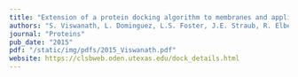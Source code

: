 ```yaml
---
title: "Extension of a protein docking algorithm to membranes and applications to amyloid precursor protein dimerization"
authors: "S. Viswanath, L. Dominguez, L.S. Foster, J.E. Straub, R. Elber"
journal: "Proteins"
pub_date: "2015"
pdf: "/static/img/pdfs/2015_Viswanath.pdf" 
website: https://clsbweb.oden.utexas.edu/dock_details.html
---
```

